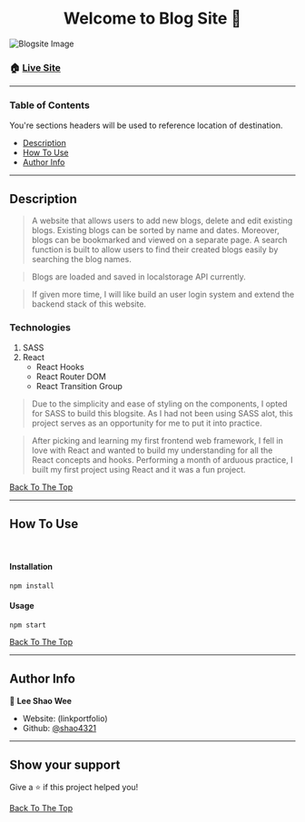 <h1 align="center" id="top">Welcome to Blog Site 👋</h1>

![Blogsite Image](https://i.ibb.co/pyJv6ZB/Blogsite.png)

### 🏠 [Live Site](https://shaoblogsite.netlify.app/)

---

### Table of Contents

You're sections headers will be used to reference location of destination.

- [Description](#description)
- [How To Use](#how-to-use)
- [Author Info](#author-info)

---

## Description

> A website that allows users to add new blogs, delete and edit existing blogs. Existing blogs can be sorted by name and dates. Moreover, blogs can be bookmarked and viewed on a separate page. A search function is built to allow users to find their created blogs easily by searching the blog names.

> Blogs are loaded and saved in localstorage API currently.

> If given more time, I will like build an user login system and extend the backend stack of this website.

### Technologies

1. SASS
2. React
   - React Hooks
   - React Router DOM
   - React Transition Group

> Due to the simplicity and ease of styling on the components, I opted for SASS to build this blogsite. As I had not been using SASS alot, this project serves as an opportunity for me to put it into practice.

> After picking and learning my first frontend web framework, I fell in love with React and wanted to build my understanding for all the React concepts and hooks. Performing a month of arduous practice, I built my first project using React and it was a fun project.

[Back To The Top](#top)

---

## How To Use

<br/>

#### Installation

```
npm install
```

#### Usage

```
npm start
```

[Back To The Top](#top)

---

## Author Info

👤 **Lee Shao Wee**

- Website: (linkportfolio)
- Github: [@shao4321](https://github.com/shao4321)

---

## Show your support

Give a ⭐️ if this project helped you!

[Back To The Top](#top)
